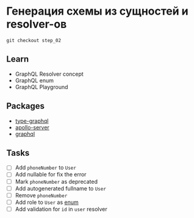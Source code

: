 # Генерация схемы из сущностей и resolver-ов

`git checkout step_02`

## Learn
- GraphQL Resolver concept
- GraphQL enum
- GraphQL Playground

## Packages

- [type-graphql](https://typegraphql.ml/)
- [apollo-server](https://www.apollographql.com/docs/apollo-server/)
- [graphql](https://www.apollographql.com/docs/apollo-server/)

## Tasks
- [ ] Add `phoneNumber` to `User`
- [ ] Add nullable for fix the error
- [ ] Mark `phoneNumber` as deprecated
- [ ] Add autogenerated fullname to `User`
- [ ] Remove `phoneNumber`
- [ ] Add role to `User` as [enum](https://typegraphql.ml/docs/enums.html#docsNav)
- [ ] Add validation for `id` in `user` resolver
